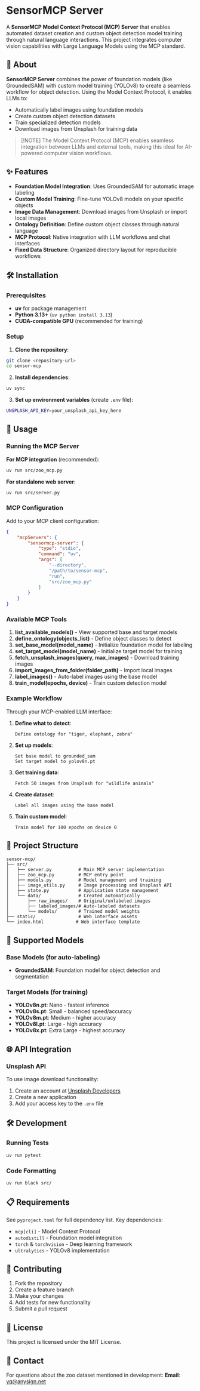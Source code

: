 # SensorMCP Server

A **SensorMCP Model Context Protocol (MCP) Server** that enables automated dataset creation and custom object detection model training through natural language interactions. This project integrates computer vision capabilities with Large Language Models using the MCP standard.

## 🌟 About

**SensorMCP Server** combines the power of foundation models (like GroundedSAM) with custom model training (YOLOv8) to create a seamless workflow for object detection. Using the Model Context Protocol, it enables LLMs to:

- Automatically label images using foundation models
- Create custom object detection datasets
- Train specialized detection models
- Download images from Unsplash for training data

> [!NOTE] The Model Context Protocol (MCP) enables seamless integration between LLMs and external tools, making this ideal for AI-powered computer vision workflows.

## ✨ Features

- **Foundation Model Integration**: Uses GroundedSAM for automatic image labeling
- **Custom Model Training**: Fine-tune YOLOv8 models on your specific objects
- **Image Data Management**: Download images from Unsplash or import local images
- **Ontology Definition**: Define custom object classes through natural language
- **MCP Protocol**: Native integration with LLM workflows and chat interfaces
- **Fixed Data Structure**: Organized directory layout for reproducible workflows

## 🛠️ Installation

### Prerequisites

- **uv** for package management
- **Python 3.13+** (`uv python install 3.13`)
- **CUDA-compatible GPU** (recommended for training)

### Setup

1. **Clone the repository**:
```bash
git clone <repository-url>
cd sensor-mcp
```

2. **Install dependencies**:
```bash
uv sync
```

3. **Set up environment variables** (create `.env` file):
```bash
UNSPLASH_API_KEY=your_unsplash_api_key_here
```

## 🚀 Usage

### Running the MCP Server

**For MCP integration** (recommended):
```bash
uv run src/zoo_mcp.py
```

**For standalone web server**:
```bash
uv run src/server.py
```

### MCP Configuration

Add to your MCP client configuration:
```json
{
    "mcpServers": {
        "sensormcp-server": {
            "type": "stdio",
            "command": "uv",
            "args": [
                "--directory",
                "/path/to/sensor-mcp",
                "run",
                "src/zoo_mcp.py"
            ]
        }
    }
}
```

### Available MCP Tools

1. **list_available_models()** - View supported base and target models
2. **define_ontology(objects_list)** - Define object classes to detect
3. **set_base_model(model_name)** - Initialize foundation model for labeling
4. **set_target_model(model_name)** - Initialize target model for training
5. **fetch_unsplash_images(query, max_images)** - Download training images
6. **import_images_from_folder(folder_path)** - Import local images
7. **label_images()** - Auto-label images using the base model
8. **train_model(epochs, device)** - Train custom detection model

### Example Workflow

Through your MCP-enabled LLM interface:

1. **Define what to detect**:
   ```
   Define ontology for "tiger, elephant, zebra"
   ```

2. **Set up models**:
   ```
   Set base model to grounded_sam
   Set target model to yolov8n.pt
   ```

3. **Get training data**:
   ```
   Fetch 50 images from Unsplash for "wildlife animals"
   ```

4. **Create dataset**:
   ```
   Label all images using the base model
   ```

5. **Train custom model**:
   ```
   Train model for 100 epochs on device 0
   ```

## 📁 Project Structure

```
sensor-mcp/
├── src/
│   ├── server.py          # Main MCP server implementation
│   ├── zoo_mcp.py         # MCP entry point
│   ├── models.py          # Model management and training
│   ├── image_utils.py     # Image processing and Unsplash API
│   ├── state.py           # Application state management
│   └── data/              # Created automatically
│       ├── raw_images/    # Original/unlabeled images
│       ├── labeled_images/# Auto-labeled datasets  
│       └── models/        # Trained model weights
├── static/                # Web interface assets
└── index.html            # Web interface template
```

## 🔧 Supported Models

### Base Models (for auto-labeling)
- **GroundedSAM**: Foundation model for object detection and segmentation

### Target Models (for training)
- **YOLOv8n.pt**: Nano - fastest inference
- **YOLOv8s.pt**: Small - balanced speed/accuracy
- **YOLOv8m.pt**: Medium - higher accuracy
- **YOLOv8l.pt**: Large - high accuracy
- **YOLOv8x.pt**: Extra Large - highest accuracy

## 🌐 API Integration

### Unsplash API
To use image download functionality:
1. Create an account at [Unsplash Developers](https://unsplash.com/developers)
2. Create a new application
3. Add your access key to the `.env` file

## 🛠️ Development

### Running Tests
```bash
uv run pytest
```

### Code Formatting
```bash
uv run black src/
```

## 📋 Requirements

See `pyproject.toml` for full dependency list. Key dependencies:
- `mcp[cli]` - Model Context Protocol
- `autodistill` - Foundation model integration
- `torch` & `torchvision` - Deep learning framework
- `ultralytics` - YOLOv8 implementation

## 🤝 Contributing

1. Fork the repository
2. Create a feature branch
3. Make your changes
4. Add tests for new functionality
5. Submit a pull request

## 📄 License

This project is licensed under the MIT License.

## 📧 Contact

For questions about the zoo dataset mentioned in development:
**Email**: yq@anysign.net